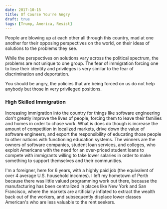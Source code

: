 ```yaml
---
date: 2017-10-15
title: Of Course You're Angry
draft: true
tags: [Trump, America, Resist]
---
```


People are blowing up at each other all through this country, mad at one another for their opposing perspectives on the world, on their ideas of solutions to the problems they see.

While the perspectives on solutions vary across the political spectrum, the problems are not unique to one group. The fear of immigration forcing one to lose their identity and privileges is very similar to the fear of discrimination and deportation.

You should be angry, the policies that are being forced on us do not help anybody but those in very privileged positions.

### High Skilled Immigration

Increasing immigration into the country for things like software engineering don't greatly improve the lives of people, forcing them to leave their families and homes in order to chase work. What is does do though is increase the amount of competition in localized markets, drive down the value of software engineers, and export the responsibility of educating those people to other nations with functioning education systems. The winners are the owners of software companies, student loan services, and colleges, who exploit Americans with the need for an over-priced student loans to compete with immigrants willing to take lower salaries in order to make something to support themselves and their communities.

I'm a foreigner, here for 6 years, with a highly paid job (the equivalent of over 4 average U.S.  household incomes). I left my hometown of Perth because there was little valued programming work out there, because the manufacturing has been centralized in places like New York and San Francisco, where the markets are artificially inflated to extract the wealth back out of the workers, and subsequently displace lower classes American's who are less valuable to the rent seekers.
